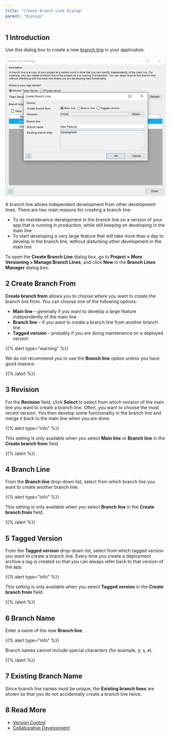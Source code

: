 ```yaml
---
title: "Create Branch Line Dialog"
parent: "dialogs"
---
```


## 1 Introduction

Use this dialog box to create a new [branch line](version-control) in your application.

![](attachments/create-branch-line-dialog/create-branch-line-dialog.png)

A branch line allows independent development from other development lines. There are two main reasons for creating a branch line:

* To do maintenance development in the branch line on a version of your app that is running in production, while still keeping on developing in the main line
* To start developing a very large feature that will take more than a day to develop in the branch line, without disturbing other development in the main line

To open the **Create Branch Line** dialog box, go to **Project > More Versioning > Manage Branch Lines**, and click **New** in the **Branch Lines Manager** dialog box.

## 2 Create Branch From

**Create branch from** allows you to choose where you want to create the branch line from.  You can choose one of the following options:

* **Main line** – generally if you want to develop a large feature independently of the main line
* **Branch line** – if you want to create a branch line from another branch line
* **Tagged version** – probably if you are doing maintenance on a deployed version

{{% alert type="warning" %}}

We do not recommend you to use the **Branch line** option unless you have good reasons.

{{% /alert %}}

## 3 Revision

For the **Revision** field, click **Select** to select from which revision of the main line you want to create a branch line. Often, you want to choose the most recent version. You then develop some functionality in the branch line and merge it back to the main line when you are done.

{{% alert type="info" %}}

This setting is only available when you select **Main line** or **Branch line** in the **Create branch from** field.

{{% /alert %}}

## 4 Branch Line

From the **Branch line** drop-down list, select from which branch line you want to create another branch line.

{{% alert type="info" %}}

This setting is only available when you select **Branch line** in the **Create branch from** field.

{{% /alert %}}

## 5 Tagged Version

From the **Tagged version** drop-down list, select from which tagged version you want to create a branch line. Every time you create a deployment archive a tag is created so that you can always refer back to that version of the app.

{{% alert type="info" %}}

This setting is only available when you select **Tagged version** in the **Create branch from** field.

{{% /alert %}}

## 6 Branch Name

Enter a name of the new **Branch line**.

{{% alert type="info" %}}

Branch names cannot include special characters (for example, `@`, `$`, `#`).

{{% /alert %}}

## 7 Existing Branch Name

Since branch line names must be unique, the **Existing branch lines** are shown so that you do not accidentally create a branch line twice.

## 8 Read More

* [Version Control](version-control)
* [Collaborative Development](collaborative-development)
